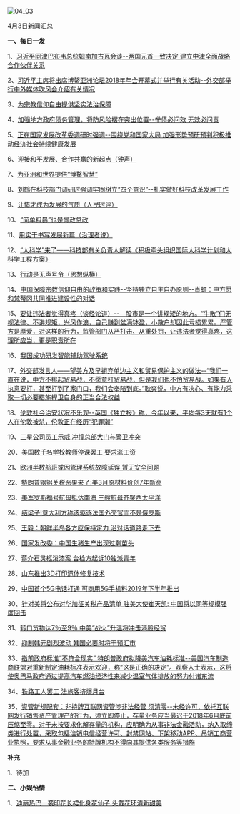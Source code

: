 ![04_03](F:\学习资料\局势分析\每日新闻汇总\2018\04_03.jpg)

4月3日新闻汇总

**一、每日一发**

1、[习近平同津巴布韦总统姆南加古瓦会谈--两国元首一致决定 建立中津全面战略合作伙伴关系](http://paper.people.com.cn/rmrb/html/2018-04/04/nw.D110000renmrb_20180404_1-01.htm)

2、[习近平主席将出席博鳌亚洲论坛2018年年会开幕式并举行有关活动--外交部举行中外媒体吹风会介绍有关情况](http://paper.people.com.cn/rmrb/html/2018-04/04/nw.D110000renmrb_20180404_3-01.htm)

3、[为宗教信仰自由提供坚实法治保障](http://paper.people.com.cn/rmrb/html/2018-04/04/nw.D110000renmrb_20180404_5-01.htm)

4、[加强地方政府债务管理，将防风险摆在突出位置--举债必问效 无效必问责](http://paper.people.com.cn/rmrb/html/2018-04/04/nw.D110000renmrb_20180404_7-02.htm)

5、[正在国家发展改革委调研时强调--围绕党和国家大局 加强形势预研预判积极推动经济社会持续健康发展](http://paper.people.com.cn/rmrb/html/2018-04/04/nw.D110000renmrb_20180404_6-02.htm)

6、[迎接和平发展、合作共赢的新起点（钟声）](http://paper.people.com.cn/rmrb/html/2018-04/04/nw.D110000renmrb_20180404_2-03.htm)

7、[为亚洲和世界提供“博鳌智慧”](http://paper.people.com.cn/rmrb/html/2018-04/04/nw.D110000renmrb_20180404_1-03.htm)

8、[刘鹤在科技部门调研时强调牢固树立“四个意识”--扎实做好科技改革发展工作](http://paper.people.com.cn/rmrb/html/2018-04/04/nw.D110000renmrb_20180404_2-04.htm)

9、[让惜才成为发展的气质（人民时评）](http://paper.people.com.cn/rmrb/html/2018-04/04/nw.D110000renmrb_20180404_1-05.htm)

10、[“简单粗暴”也是懒政怠政](http://paper.people.com.cn/rmrb/html/2018-04/04/nw.D110000renmrb_20180404_5-05.htm)

11、[用实干书写发展新篇（治理者说）](http://paper.people.com.cn/rmrb/html/2018-04/04/nw.D110000renmrb_20180404_6-05.htm)

12、[“大科学”来了——科技部有关负责人解读《积极牵头组织国际大科学计划和大科学工程方案》](http://paper.people.com.cn/rmrb/html/2018-04/04/nw.D110000renmrb_20180404_1-06.htm)

13、[行动是无声号令（思想纵横）](http://paper.people.com.cn/rmrb/html/2018-04/04/nw.D110000renmrb_20180404_2-07.htm)

14、[中国保障宗教信仰自由的政策和实践--坚持独立自主自办原则--肖虹：中方愿和梵蒂冈共同推进建设性的对话](http://paper.people.com.cn/rmrb/html/2018-04/04/nw.D110000renmrb_20180404_1-09.htm)

15、[要让违法者觉得真疼（谈经论道）--　股市是一个讲规矩的地方。“牛散”们无视法律、不讲规矩，兴风作浪，自己赚到盆满钵盈，小散户却因此亏损累累。严管方是厚爱，对这样的行为，监管部门从严打击、从重处罚，让违法者觉得真疼，这理所应当，更是职责所在](http://paper.people.com.cn/rmrb/html/2018-04/04/nw.D110000renmrb_20180404_4-10.htm)

16、[我国成功研发智能辅助驾驶系统](http://paper.people.com.cn/rmrb/html/2018-04/04/nw.D110000renmrb_20180404_9-12.htm)

17、[外交部发言人——望美方及早摒弃单边主义和贸易保护主义的做法--“我们一直在说，中方不挑起贸易战，不愿意打贸易战，但是我们也不怕贸易战。如果有人执意要打，甚至打到了家门口，我们会奉陪到底。”耿爽说，中方有决心、有能力采取一切必要措施捍卫自身的正当合法权益](http://paper.people.com.cn/rmrb/html/2018-04/04/nw.D110000renmrb_20180404_3-21.htm)

18、[伦敦社会治安状况不乐观--英国《独立报》称，今年以来，平均每3天就有1个人在伦敦被杀，伦敦正在经历“犯罪潮”](http://paper.people.com.cn/rmrb/html/2018-04/04/nw.D110000renmrb_20180404_5-21.htm)

19、[三星公司员工示威 冲撞总部大门与警卫冲突](http://news.163.com/photoview/00AO0001/2292300.html#p=DEFM0UU100AO0001NOS)

20、[美国数千名学校教师停课罢工 要求涨工资](http://news.163.com/photoview/00AO0001/2292298.html#p=DEFJVN2K00AO0001NOS)

21、[欧洲半数航班或因管理系统故障延误 暂无安全问题](http://news.163.com/18/0404/05/DEHARGVR0001899N.html)

22、[特朗普钢铝关税恶果来了:美3月原材料价创7年新高](http://news.163.com/18/0404/02/DEGVFNN30001899N.html)

23、[美军罗斯福号航母抵达南海 三艘航母齐聚西太平洋](http://news.163.com/18/0403/21/DEGGQ0UU0001875O.html)

24、[结梁子!意大利方称该驱逐法国外交官而不是俄罗斯](http://news.163.com/18/0403/19/DEGA24CM0001875O.html)

25、[王毅：朝鲜半岛各方应保持定力 沿对话道路走下去](http://news.163.com/18/0403/16/DEFTOKFB0001875N.html)

26、[国家发改委：中国生猪生产出现过剩苗头](http://news.163.com/18/0403/22/DEGHQOS4000187V5.html)

27、[蒋介石灵柩泼漆案 台检方起诉10独派青年](http://www.zaobao.com/realtime/china/story20180403-847875)

28、[山东推出3D打印遗体修复技术](http://www.zaobao.com/realtime/china/story20180403-847834)

29、[中国首个5G电话打通 可商用5G手机料2019年下半年推出](http://www.zaobao.com/realtime/china/story20180403-847830)

30、[针对美将公布对华加征关税产品清单 驻美大使崔天凯: 中国将以同等规模强度回击](http://www.zaobao.com/finance/china/story20180404-848033)

31、[转口货物达7％至9％ 中美“战火”升温将冲击港股经贸](http://www.zaobao.com/finance/china/story20180404-848032)

32、[抑制韩元剧烈波动 韩国必要时将干预汇市](http://www.zaobao.com/finance/world/story20180404-848040)

33、[指前政府标准“不符合现实” 特朗普政府拟降美汽车油耗标准--美国汽车制造商联盟对重新制定油耗标准表示欢迎，称“这是正确的决定”。观察人士表示，这将使奥巴马政府通过提高汽车燃油经济性来减少温室气体排放的努力付诸东流](http://www.zaobao.com/news/world/story20180404-847972)

34、[铁路工人罢工 法旅客挤爆月台](http://www.zaobao.com/news/world/story20180404-847976)

35、[资管新规配套：非持牌互联网资管涉非法经营 须清零--未经许可，依托互联网发行销售资产管理产的行为，须立即停止，存量业务应当最迟于2018年6月底前压缩至零。对于未按要求化解存量的机构，应明确为从事非法金融活动，纳入取缔类进行处置，采取包括注销电信经营许可、封禁网站、下架移动APP、吊销工商营业执照，要求从事金融业务的持牌机构不得向其提供各类服务等措施](http://finance.caijing.com.cn/20180403/4430196.shtml)



**补充**

1、待加



**二、小娱怡情**

1、[迪丽热巴一袭印花长裙化身花仙子 头戴花环清新甜美](http://fashion.67.com/tuku/2018/04/03/913341.html)